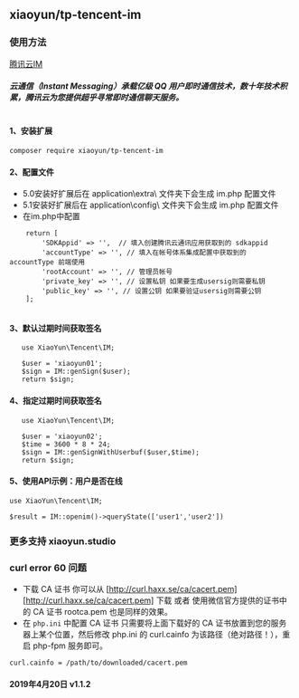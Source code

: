 ## xiaoyun/tp-tencent-im

### 使用方法
[腾讯云IM](https://cloud.tencent.com/document/product/269)

##### 云通信（Instant Messaging）承载亿级 QQ 用户即时通信技术，数十年技术积累，腾讯云为您提供超乎寻常即时通信聊天服务。

#
#### 1、安装扩展
```
composer require xiaoyun/tp-tencent-im
```

#### 2、配置文件
- 5.0安装好扩展后在 application\extra\ 文件夹下会生成 im.php 配置文件
- 5.1安装好扩展后在 application\config\ 文件夹下会生成 im.php 配置文件
- 在im.php中配置
```
    return [
        'SDKAppid' => '',  // 填入创建腾讯云通讯应用获取到的 sdkappid
        'accountType' => '', // 填入在帐号体系集成配置中获取到的 accountType 前端使用
        'rootAccount' => '', // 管理员帐号 
        'private_key' => '', // 设置私钥 如果要生成usersig则需要私钥
        'public_key' => '', // 设置公钥 如果要验证usersig则需要公钥
    ];
    
```
#### 3、默认过期时间获取签名
```
   use XiaoYun\Tencent\IM;
   
   $user = 'xiaoyun01';
   $sign = IM::genSign($user);
   return $sign;
```

#### 4、指定过期时间获取签名
```
   use XiaoYun\Tencent\IM;
   
   $user = 'xiaoyun02';
   $time = 3600 * 8 * 24;
   $sign = IM::genSignWithUserbuf($user,$time);
   return $sign;
```

#### 5、使用API示例：用户是否在线

```
use XiaoYun\Tencent\IM;

$result = IM::openim()->queryState(['user1','user2'])
```

### 更多支持 xiaoyun.studio


### curl error 60 问题
* 下载 CA 证书
你可以从 [http://curl.haxx.se/ca/cacert.pem][http://curl.haxx.se/ca/cacert.pem] 下载 或者 使用微信官方提供的证书中的 CA 证书 rootca.pem 也是同样的效果。
* 在 `php.ini` 中配置 CA 证书
只需要将上面下载好的 CA 证书放置到您的服务器上某个位置，然后修改 php.ini 的 curl.cainfo 为该路径（绝对路径！），重启 php-fpm 服务即可。
```
curl.cainfo = /path/to/downloaded/cacert.pem
```


#### 2019年4月20日 v1.1.2

[http://curl.haxx.se/ca/cacert.pem]: http://curl.haxx.se/ca/cacert.pem